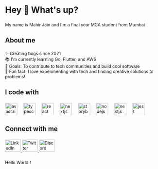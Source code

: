 <h1 align="left">Hey 👋 What's up?</h1>

###

<p align="left">My name is Mahir Jain and I'm a final year MCA student from Mumbai</p>

###

<h2 align="left">About me</h2>

###

<p align="left">
    ✨ Creating bugs since 2021<br>
    📚 I'm currently learning Go, Flutter, and AWS<br>
    🎯 Goals: To contribute to tech communities and build cool software<br>
    🎲 Fun fact: I love experimenting with tech and finding creative solutions to problems!
</p>

###

<h2 align="left">I code with</h2>

###

<div align="left">
    <img src="https://cdn.jsdelivr.net/gh/devicons/devicon/icons/javascript/javascript-original.svg" height="40"
        alt="javascript logo" />
    <img width="12" />
    <img src="https://cdn.jsdelivr.net/gh/devicons/devicon/icons/typescript/typescript-original.svg" height="40"
        alt="typescript logo" />
    <img width="12" />
    <img src="https://cdn.jsdelivr.net/gh/devicons/devicon/icons/react/react-original.svg" height="40"
        alt="react logo" />
    <img width="12" />
    <img src="https://cdn.jsdelivr.net/gh/devicons/devicon/icons/nextjs/nextjs-original.svg" height="40"
        alt="nextjs logo" />
    <img width="12" />
    <img src="https://cdn.jsdelivr.net/gh/devicons/devicon/icons/storybook/storybook-original.svg" height="40"
        alt="storybook logo" />
    <img width="12" />
    <img src="https://cdn.jsdelivr.net/gh/devicons/devicon/icons/nodejs/nodejs-original.svg" height="40"
        alt="nodejs logo" />
    <img width="12" />
    <img src="https://cdn.jsdelivr.net/gh/devicons/devicon/icons/nestjs/nestjs-original.svg" height="40"
        alt="nestjs logo" />
    <img width="12" />
    <img src="https://cdn.jsdelivr.net/gh/devicons/devicon/icons/jest/jest-plain.svg" height="40" alt="jest logo" />
</div>

###

<h2 align="left">Connect with me</h2>

###

<div align="left">
    <a href="https://www.linkedin.com/in/mahir-jain-bbbaab221/" target="_blank">
        <img src="https://raw.githubusercontent.com/maurodesouza/profile-readme-generator/master/src/assets/icons/social/linkedin/default.svg"
            width="52" height="40" alt="LinkedIn logo" />
    </a>
    <a href="https://x.com/mahirjain_10" target="_blank">
        <img src="https://raw.githubusercontent.com/maurodesouza/profile-readme-generator/master/src/assets/icons/social/twitter/default.svg"
            width="52" height="40" alt="Twitter logo" />
    </a>
    <a href="https://discord.com/users/mahir0010" target="_blank">
        <img src="https://raw.githubusercontent.com/maurodesouza/profile-readme-generator/master/src/assets/icons/social/discord/default.svg"
            width="52" height="40" alt="Discord logo" />
    </a>
</div>

###

<p align="left">Hello World!!</p>
